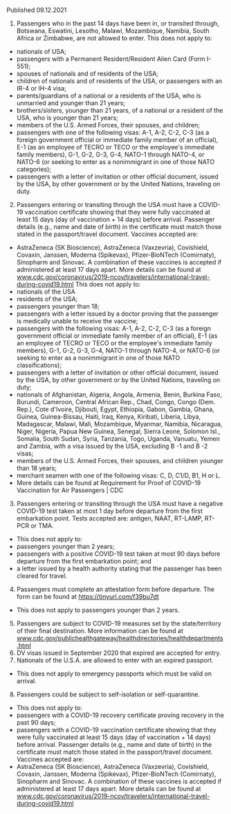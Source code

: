 Published 09.12.2021
1. Passengers who in the past 14 days have been in, or transited through, Botswana, Eswatini, Lesotho, Malawi, Mozambique, Namibia, South Africa or Zimbabwe, are not allowed to enter.
This does not apply to:
- nationals of USA;
- passengers with a Permanent Resident/Resident Alien Card (Form I-551);
- spouses of nationals and of residents of the USA;
- children of nationals and of residents of the USA, or passengers with an IR-4 or IH-4 visa;
- parents/guardians of a national or a residents of the USA, who is unmarried and younger than 21 years;
- brothers/sisters, younger than 21 years, of a national or a resident of the USA, who is younger than 21 years;
- members of the U.S. Armed Forces, their spouses, and children;
- passengers with one of the following visas: A-1, A-2, C-2, C-3 (as a foreign government official or immediate family member of an official), E-1 (as an employee of TECRO or TECO or the employee's immediate family members), G-1, G-2, G-3, G-4, NATO-1 through NATO-4, or NATO-6 (or seeking to enter as a nonimmigrant in one of those NATO categories);
- passengers with a letter of invitation or other official document, issued by the USA, by other government or by the United Nations, traveling on duty.
2. Passengers entering or transiting through the USA must have a COVID-19 vaccination certificate showing that they were fully vaccinated at least 15 days (day of vaccination + 14 days) before arrival. Passenger details (e.g., name and date of birth) in the certificate must match those stated in the passport/travel document. Vaccines accepted are:
- AstraZeneca (SK Bioscience), AstraZeneca (Vaxzevria), Covishield, Covaxin, Janssen, Moderna (Spikevax), Pfizer-BioNTech (Comirnaty), Sinopharm and Sinovac. A combination of these vaccines is accepted if administered at least 17 days apart. More details can be found at <a href="http://www.cdc.gov/coronavirus/2019-ncov/travelers/international-travel-during-covid19.html">www.cdc.gov/coronavirus/2019-ncov/travelers/international-travel-during-covid19.html</a>
This does not apply to:
- nationals of the USA
- residents of the USA;
- passengers younger than 18;
- passengers with a letter issued by a doctor proving that the passenger is medically unable to receive the vaccine;
- passengers with the following visas: A-1, A-2, C-2, C-3 (as a foreign government official or immediate family member of an official), E-1 (as an employee of TECRO or TECO or the employee's immediate family members), G-1, G-2, G-3, G-4, NATO-1 through NATO-4, or NATO-6 (or seeking to enter as a nonimmigrant in one of those NATO classifications);
- passengers with a letter of invitation or other official document, issued by the USA, by other government or by the United Nations, traveling on duty;
- nationals of Afghanistan, Algeria, Angola, Armenia, Benin, Burkina Faso, Burundi, Cameroon, Central African Rep., Chad, Congo, Congo (Dem. Rep.), Cote d'Ivoire, Djibouti, Egypt, Ethiopia, Gabon, Gambia, Ghana, Guinea, Guinea-Bissau, Haiti, Iraq, Kenya, Kiribati, Liberia, Libya, Madagascar, Malawi, Mali, Mozambique, Myanmar, Namibia, Nicaragua, Niger, Nigeria, Papua New Guinea, Senegal, Sierra Leone, Solomon Isl., Somalia, South Sudan, Syria, Tanzania, Togo, Uganda, Vanuatu, Yemen and Zambia, with a visa issued by the USA, excluding B -1 and B -2 visas;
- members of the U.S. Armed Forces, their spouses, and children younger than 18 years;
- merchant seamen with one of the following visas: C, D, C1/D, B1, H or L.
- More details can be found at Requirement for Proof of COVID-19 Vaccination for Air Passengers | CDC
3. Passengers entering or transiting through the USA must have a negative COVID-19 test taken at most 1 day before departure from the first embarkation point. Tests accepted are: antigen, NAAT, RT-LAMP, RT-PCR or TMA.
- This does not apply to:
- passengers younger than 2 years;
- passengers with a positive COVID-19 test taken at most 90 days before departure from the first embarkation point; and
- a letter issued by a health authority stating that the passenger has been cleared for travel.
4. Passengers must complete an attestation form before departure. The form can be found at <a href="https://tinyurl.com/f39bu7dt">https://tinyurl.com/f39bu7dt</a>
- This does not apply to passengers younger than 2 years.
5. Passengers are subject to COVID-19 measures set by the state/territory of their final destination. More information can be found at <a href="http://www.cdc.gov/publichealthgateway/healthdirectories/healthdepartments.html">www.cdc.gov/publichealthgateway/healthdirectories/healthdepartments.html</a>
6. DV visas issued in September 2020 that expired are accepted for entry.
7. Nationals of the U.S.A. are allowed to enter with an expired passport.
- This does not apply to emergency passports which must be valid on arrival.
8. Passengers could be subject to self-isolation or self-quarantine.
- This does not apply to:
- passengers with a COVID-19 recovery certificate proving recovery in the past 90 days;
- passengers with a COVID-19 vaccination certificate showing that they were fully vaccinated at least 15 days (day of vaccination + 14 days) before arrival. Passenger details (e.g., name and date of birth) in the certificate must match those stated in the passport/travel document.
Vaccines accepted are:
- AstraZeneca (SK Bioscience), AstraZeneca (Vaxzevria), Covishield, Covaxin, Janssen, Moderna (Spikevax), Pfizer-BioNTech (Comirnaty), Sinopharm and Sinovac. A combination of these vaccines is accepted if administered at least 17 days apart. More details can be found at <a href="http://www.cdc.gov/coronavirus/2019-ncov/travelers/international-travel-during-covid19.html">www.cdc.gov/coronavirus/2019-ncov/travelers/international-travel-during-covid19.html</a>